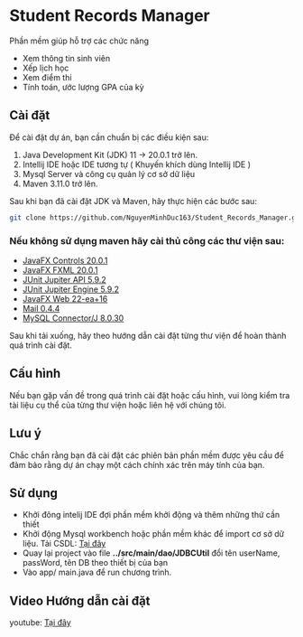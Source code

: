 # Student Records Manager

Phần mềm giúp hỗ trợ các chức năng
- Xem thông tin sinh viên
- Xếp lịch học
- Xem điểm thi
- Tính toán, ước lượng GPA của kỳ

## Cài đặt

Để cài đặt dự án, bạn cần chuẩn bị các điều kiện sau:

1. Java Development Kit (JDK) 11 -> 20.0.1 trở lên.
2. Intellij IDE hoặc IDE tương tự ( Khuyến khích dùng Intellij IDE )
3. Mysql Server và công cụ quản lý cơ sở dữ liệu
4. Maven 3.11.0 trở lên.


Sau khi bạn đã cài đặt JDK và Maven, hãy thực hiện các bước sau:

```sh
git clone https://github.com/NguyenMinhDuc163/Student_Records_Manager.git
```
### Nếu không sử dụng maven hãy cài thủ công các thư viện sau:
- [JavaFX Controls 20.0.1](https://mvnrepository.com/artifact/org.openjfx/javafx-controls/20.0.1)
- [JavaFX FXML 20.0.1](https://mvnrepository.com/artifact/org.openjfx/javafx-fxml/20.0.1)
- [JUnit Jupiter API 5.9.2](https://mvnrepository.com/artifact/org.junit.jupiter/junit-jupiter-api/5.9.2)
- [JUnit Jupiter Engine 5.9.2](https://mvnrepository.com/artifact/org.junit.jupiter/junit-jupiter-engine/5.9.2)
- [JavaFX Web 22-ea+16](https://mvnrepository.com/artifact/org.openjfx/javafx-web/22-ea+16)
- [Mail 0.4.4](https://mvnrepository.com/artifact/org.libj/mail/0.4.4)
- [MySQL Connector/J 8.0.30](https://mvnrepository.com/artifact/mysql/mysql-connector-java/8.0.30)

Sau khi tải xuống, hãy theo hướng dẫn cài đặt từng thư viện để hoàn thành quá trình cài đặt.
## Cấu hình

Nếu bạn gặp vấn đề trong quá trình cài đặt hoặc cấu hình, vui lòng kiểm tra tài liệu cụ thể của từng thư viện hoặc liên hệ với chúng tôi.

## Lưu ý

Chắc chắn rằng bạn đã cài đặt các phiên bản phần mềm được yêu cầu để đảm bảo rằng dự án chạy một cách chính xác trên máy tính của bạn.

## Sử dụng
- Khởi đông intelij IDE đợi phần mềm khởi động và thêm những thứ cần thiết
- Khởi động Mysql workbench hoặc phần mềm khác để import cơ sở dữ liệu. Tải CSDL: [Tại đây](https://drive.google.com/file/d/1pImrIgXBMmWHqRxZvbBTcfKZrUs-J4qu/view?usp=sharing)
- Quay lại project vào file **../src/main/dao/JDBCUtil** đổi tên userName, passWord, tên DB theo thiết bị của bạn
- Vào app/ main.java để run chương trình.
## Video Hướng dẫn cài đặt
youtube: [Tại đây](https://www.youtube.com/watch?v=dQw4w9WgXcQ) 
